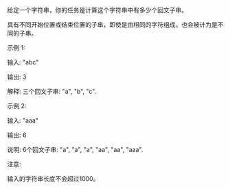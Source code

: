 给定一个字符串，你的任务是计算这个字符串中有多少个回文子串。

具有不同开始位置或结束位置的子串，即使是由相同的字符组成，也会被计为是不同的子串。

示例 1:

输入: "abc"

输出: 3

解释: 三个回文子串: "a", "b", "c".

示例 2:

输入: "aaa"

输出: 6

说明: 6个回文子串: "a", "a", "a", "aa", "aa", "aaa".

注意:

输入的字符串长度不会超过1000。

